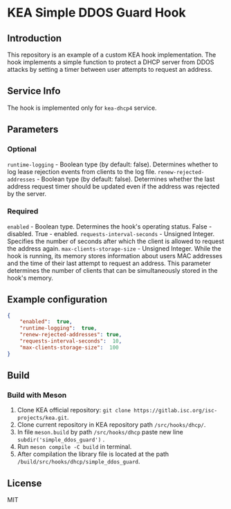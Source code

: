 # KEA Simple DDOS Guard Hook

## Introduction

This repository is an example of a custom KEA hook implementation.
The hook implements a simple function to protect a DHCP server from DDOS attacks by setting a timer between user attempts to request an address.

## Service Info
The hook is implemented only for `kea-dhcp4` service.

## Parameters
### Optional
`runtime-logging` - Boolean type (by default: false). Determines whether to log lease rejection events from clients to the log file.
`renew-rejected-addresses` - Boolean type (by default: false). Determines whether the last address request timer should be updated even if the address was rejected by the server.

### Required
`enabled` - Boolean type. Determines the hook's operating status. False - disabled. True - enabled.
`requests-interval-seconds` - Unsigned Integer. Specifies the number of seconds after which the client is allowed to request the address again.
`max-clients-storage-size` - Unsigned Integer. While the hook is running, its memory stores information about users MAC addresses and the time of their last attempt to request an address. This parameter determines the number of clients that can be simultaneously stored in the hook's memory.

## Example configuration
```json
{
	"enabled":  true,
	"runtime-logging":  true,
	"renew-rejected-addresses": true,
	"requests-interval-seconds":  10,
	"max-clients-storage-size":  100
}
```

## Build

### Build with Meson
1. Clone KEA official repository: `git clone https://gitlab.isc.org/isc-projects/kea.git`.
2. Clone current repository in KEA repository path `/src/hooks/dhcp/`.
3. In file `meson.build` by path `/src/hooks/dhcp` paste new line `subdir('simple_ddos_guard')` .
4. Run `meson compile -C build` in terminal.
5. After compilation the library file is located at the path `/build/src/hooks/dhcp/simple_ddos_guard`.

## License

MIT
